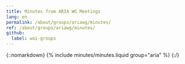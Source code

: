 ```yaml
---
title: Minutes from ARIA WG Meetings
lang: en
permalink: /about/groups/ariawg/minutes/
ref: /about/groups/ariawg/minutes/
github:
  label: wai-groups
---
```


{::nomarkdown}
{% include minutes/minutes.liquid group="aria" %}
{:/}